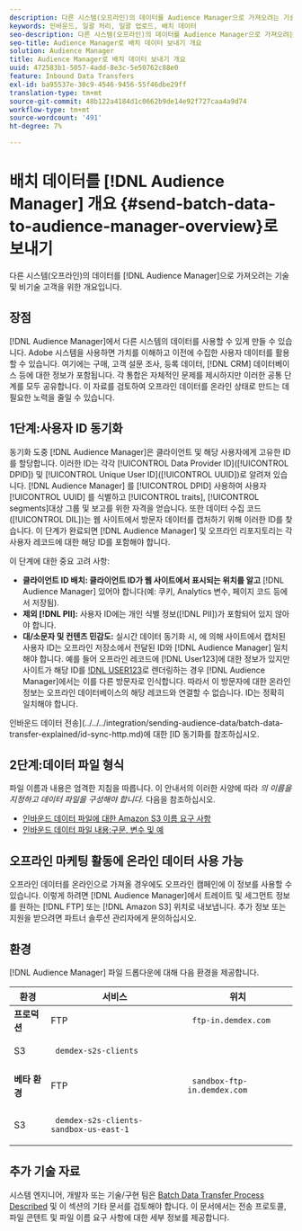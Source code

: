 ```yaml
---
description: 다른 시스템(오프라인)의 데이터를 Audience Manager으로 가져오려는 기술 및 비기술 고객을 위한 개요입니다.
keywords: 인바운드, 일괄 처리, 일괄 업로드, 배치 데이터
seo-description: 다른 시스템(오프라인)의 데이터를 Audience Manager으로 가져오려는 기술 및 비기술 고객을 위한 개요입니다. 이렇게 하려면 Audience Manager에서 일괄 업로드 옵션을 사용합니다.
seo-title: Audience Manager로 배치 데이터 보내기 개요
solution: Audience Manager
title: Audience Manager로 배치 데이터 보내기 개요
uuid: 472583b1-5057-4add-8e3c-5e50762c88e0
feature: Inbound Data Transfers
exl-id: ba95537e-30c9-4546-9456-55f46dbe29ff
translation-type: tm+mt
source-git-commit: 48b122a4184d1c0662b9de14e92f727caa4a9d74
workflow-type: tm+mt
source-wordcount: '491'
ht-degree: 7%

---
```


# 배치 데이터를 [!DNL Audience Manager] 개요 {#send-batch-data-to-audience-manager-overview}로 보내기

다른 시스템(오프라인)의 데이터를 [!DNL Audience Manager]으로 가져오려는 기술 및 비기술 고객을 위한 개요입니다.

## 장점

[!DNL Audience Manager]에서 다른 시스템의 데이터를 사용할 수 있게 만들 수 있습니다. Adobe 시스템을 사용하면 가치를 이해하고 이전에 수집한 사용자 데이터를 활용할 수 있습니다. 여기에는 구매, 고객 설문 조사, 등록 데이터, [!DNL CRM] 데이터베이스 등에 대한 정보가 포함됩니다. 각 통합은 자체적인 문제를 제시하지만 이러한 공통 단계를 모두 공유합니다. 이 자료를 검토하여 오프라인 데이터를 온라인 상태로 만드는 데 필요한 노력을 줄일 수 있습니다.

## 1단계:사용자 ID 동기화

동기화 도중 [!DNL Audience Manager]은 클라이언트 및 해당 사용자에게 고유한 ID를 할당합니다. 이러한 ID는 각각 [!UICONTROL Data Provider ID]([!UICONTROL DPID]) 및 [!UICONTROL Unique User ID]([!UICONTROL UUID])로 알려져 있습니다. [!DNL Audience Manager] 를  [!UICONTROL DPID] 사용하여 사용자 [!UICONTROL UUID] 를 식별하고  [!UICONTROL traits],  [!UICONTROL segments]대상 그룹 및 보고를 위한 자격을 얻습니다. 또한 데이터 수집 코드([!UICONTROL DIL])는 웹 사이트에서 방문자 데이터를 캡처하기 위해 이러한 ID를 찾습니다. 이 단계가 완료되면 [!DNL Audience Manager] 및 오프라인 리포지토리는 각 사용자 레코드에 대한 해당 ID를 포함해야 합니다.

이 단계에 대한 중요 고려 사항:

* **클라이언트 ID 배치: 클라이언트 ID가 웹 사이트에서 표시되는 위치를 알고** [!DNL Audience Manager] 있어야 합니다(예: 쿠키, Analytics 변수, 페이지 코드 등에서 저장됨).
* **제외  [!DNL PII]:** 사용자 ID에는 개인 식별 정보([!DNL PII])가 포함되어 있지 않아야 합니다.
* **대/소문자 및 컨텐츠 민감도:** 실시간 데이터 동기화 시, 에 의해 사이트에서 캡처된 사용자 ID는 오프라인 저장소에서 전달된 ID와  [!DNL Audience Manager] 일치해야 합니다. 예를 들어 오프라인 레코드에 [!DNL User123]에 대한 정보가 있지만 사이트가 해당 ID를 [!DNL USER123](으)로 렌더링하는 경우 [!DNL Audience Manager]에서는 이를 다른 방문자로 인식합니다. 따라서 이 방문자에 대한 온라인 정보는 오프라인 데이터베이스의 해당 레코드와 연결할 수 없습니다. ID는 정확히 일치해야 합니다.

인바운드 데이터 전송](../../../integration/sending-audience-data/batch-data-transfer-explained/id-sync-http.md)에 대한 [ID 동기화를 참조하십시오.

## 2단계:데이터 파일 형식

파일 이름과 내용은 엄격한 지침을 따릅니다. 이 안내서의 이러한 사양에 따라 *의 이름을 지정하고 데이터 파일을 구성해야 합니다.* 다음을 참조하십시오.

* [인바운드 데이터 파일에 대한 Amazon S3 이름 요구 사항](../../../integration/sending-audience-data/batch-data-transfer-explained/inbound-s3-filenames.md)
* [인바운드 데이터 파일 내용:구문, 변수 및 예](../../../integration/sending-audience-data/batch-data-transfer-explained/inbound-file-contents.md)

## 오프라인 마케팅 활동에 온라인 데이터 사용 가능

오프라인 데이터를 온라인으로 가져올 경우에도 오프라인 캠페인에 이 정보를 사용할 수 있습니다. 이렇게 하려면 [!DNL Audience Manager]에서 트레이트 및 세그먼트 정보를 원하는 [!DNL FTP] 또는 [!DNL Amazon S3] 위치로 내보냅니다. 추가 정보 또는 지원을 받으려면 파트너 솔루션 관리자에게 문의하십시오.

## 환경

[!DNL Audience Manager] 파일 드롭다운에 대해 다음 환경을 제공합니다.

<table id="table_A61AA64578944B23B5A7355F2A76E882"> 
 <thead> 
  <tr> 
   <th colname="col1" class="entry"> 환경 </th> 
   <th colname="col02" class="entry"> 서비스 </th> 
   <th colname="col2" class="entry"> 위치 </th> 
  </tr> 
 </thead>
 <tbody> 
  <tr> 
   <td colname="col1" morerows="1"> <b>프로덕션</b> </td> 
   <td colname="col02"> FTP </td> 
   <td colname="col2"> <p> <code> ftp-in.demdex.com</code> </p> </td> 
  </tr> 
  <tr> 
   <td colname="col02"> S3 </td> 
   <td colname="col2"> <p> <code> demdex-s2s-clients</code> </p> </td> 
  </tr> 
  <tr> 
   <td colname="col1" morerows="1"> <b>베타 환경</b> </td> 
   <td colname="col02"> FTP </td> 
   <td colname="col2"> <p><code> sandbox-ftp-in.demdex.com</code> </p> </td> 
  </tr> 
  <tr> 
   <td colname="col02"> S3 </td> 
   <td colname="col2"> <p> <code> demdex-s2s-clients-sandbox-us-east-1</code> </p> </td> 
  </tr> 
 </tbody> 
</table>

## 추가 기술 자료

시스템 엔지니어, 개발자 또는 기술/구현 팀은 [Batch Data Transfer Process Described](../../../integration/sending-audience-data/batch-data-transfer-explained/batch-data-transfer-explained.md) 및 이 섹션의 기타 문서를 검토해야 합니다. 이 문서에서는 전송 프로토콜, 파일 콘텐트 및 파일 이름 요구 사항에 대한 세부 정보를 제공합니다.
